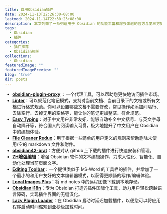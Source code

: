 ```yaml
---
title: 自用Obsidian插件
date: 2024-11-13T22:26:30+08:00
lastmod: 2024-11-14T22:30:23+08:00
description: 本文列举了一系列适用于 Obsidian 的功能丰富和增强体验的官方与第三方插件。
tags:
  - Obsidian
  - 插件
categories:
  - 插件推荐
  - Obsidian相关
collections:
  - Obsidian
featuredImage: ""
featuredImagePreview: ""
blog: "true"
dir: posts
---
```


+ [**obsidian-plugin-proxy**](https://github.com/gslnzfq/obsidian-plugin-proxy) ：一个代理工具，可以帮助您更快地访问插件市场。
+ [**Linter**](https://github.com/platers/obsidian-linter)：可以规范化笔记模式，支持对当前文档、当前目录下的文档或所有文档进行格式规范。你可以设置哪些文档不需要修改，常见操作如添加间隔行、去除空行、去掉无用的空格等，能让你的笔记更加整洁、符合规范。
+ [**Easy Typing**](https://github.com/Yaozhuwa/easy-typing-obsidian)：对于中文用户非常友好，能够自动补全中文括号、与英文字母自动隔开等，符合国人的阅读输入习惯，极大地提升了中文用户在 Obsidian 中的编辑体验。
+ [**File Cleaner Redux**](https://github.com/husjon/obsidian-file-cleaner-redux)：用于根据一些简单的用户定义的规则来帮助删除未使用/空的 markdown 文件和附件。
+ [**obsidian42-brat**](https://github.com/TfTHacker/obsidian42-brat)：方便对从 github 上下载的插件进行快速安装和管理。
+ [**ZH增强编辑**](https://github.com/obsidian-canzi/Enhanced-editing)：增强 Obsidian 软件的文本编辑操作，力求人性化、智能化、自动化处理当前页面文字。
+ [**Editing Toolbar**](https://github.com/PKM-er/obsidian-editing-toolbar)：一个提供类似于 MS-Word 的工具栏的插件，并增加了一个最小的和用户友好的文本编辑器模式，以获得更顺畅的写作/编辑体验。
+ [**Local Images Plus**](https://github.com/Sergei-Korneev/obsidian-local-images-plus)：将 md notes 中的远程图像下载到本地存储。
+ [**Obsidian i18n**](https://github.com/0011000000110010/obsidian-i18n)：专为 Obsidian 打造的插件国际化工具，助力用户轻松跨越语言障碍，实现插件界面的无缝汉化。
+ [**Lazy Plugin Loader**](https://github.com/alangrainger/obsidian-lazy-plugins)：在 Obsidian 启动时延迟加载插件，以便您可以将应用程序启动时间缩短到亚秒级加载时间。
